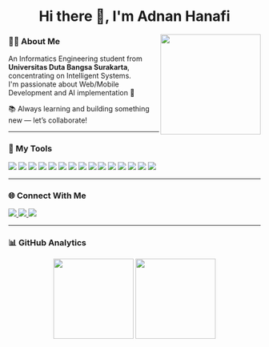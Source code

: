 <h1 align="center">Hi there 👋, I'm Adnan Hanafi</h1>

<img align="right" src="https://media.giphy.com/media/qgQUggAC3Pfv687qPC/giphy.gif" width="200"/>

### 🧑‍💻 About Me

An Informatics Engineering student from **Universitas Duta Bangsa Surakarta**, concentrating on Intelligent Systems.  
I'm passionate about Web/Mobile Development and AI implementation 🚀  

📚 Always learning and building something new — let’s collaborate!

---

### 🚀 My Tools

<p align="left">
  <img src="https://img.shields.io/badge/HTML5-E34F26?style=for-the-badge&logo=html5&logoColor=white"/>
  <img src="https://img.shields.io/badge/CSS3-1572B6?style=for-the-badge&logo=css3&logoColor=white"/>
  <img src="https://img.shields.io/badge/JavaScript-F7DF1E?style=for-the-badge&logo=javascript&logoColor=black"/>
  <img src="https://img.shields.io/badge/PHP-777BB4?style=for-the-badge&logo=php&logoColor=white"/>
  <img src="https://img.shields.io/badge/Laravel-FF2D20?style=for-the-badge&logo=laravel&logoColor=white"/>
  <img src="https://img.shields.io/badge/MySQL-005C84?style=for-the-badge&logo=mysql&logoColor=white"/>
  <img src="https://img.shields.io/badge/Firebase-FFCA28?style=for-the-badge&logo=firebase&logoColor=black"/>
  <img src="https://img.shields.io/badge/Python-3776AB?style=for-the-badge&logo=python&logoColor=white"/>
  <img src="https://img.shields.io/badge/Kivy-20B2AA?style=for-the-badge&logo=kivy&logoColor=white"/>
  <img src="https://img.shields.io/badge/Dart-0175C2?style=for-the-badge&logo=dart&logoColor=white"/>
  <img src="https://img.shields.io/badge/Flutter-02569B?style=for-the-badge&logo=flutter&logoColor=white"/>
  <img src="https://img.shields.io/badge/Java-007396?style=for-the-badge&logo=java&logoColor=white"/>
  <img src="https://img.shields.io/badge/Figma-F24E1E?style=for-the-badge&logo=figma&logoColor=white"/>
  <img src="https://img.shields.io/badge/Canva-00C4CC?style=for-the-badge&logo=canva&logoColor=white"/>
  <img src="https://img.shields.io/badge/CorelDRAW-46B12C?style=for-the-badge&logo=coreldraw&logoColor=white"/>
</p>

---

### 🌐 Connect With Me

<p align="left">
  <a href="mailto:adnanhanafi078@gmail.com">
    <img src="https://img.shields.io/badge/Gmail-D14836?style=for-the-badge&logo=gmail&logoColor=white"/>
  </a>
  <a href="https://www.linkedin.com/in/adnan-hanafi/">
    <img src="https://img.shields.io/badge/LinkedIn-0A66C2?style=for-the-badge&logo=linkedin&logoColor=white"/>
  </a>
  <a href="https://www.instagram.com/adnanhnf">
    <img src="https://img.shields.io/badge/Instagram-E4405F?style=for-the-badge&logo=instagram&logoColor=white"/>
  </a>
</p>

---

### 📊 GitHub Analytics

<p align="center">
  <img src="https://github-readme-stats.vercel.app/api/top-langs/?username=adnanhnf&layout=compact&theme=tokyonight" height="160px"/>
  <img src="https://streak-stats.demolab.com/?user=adnanhnf&theme=tokyonight" height="160px"/>
</p>
